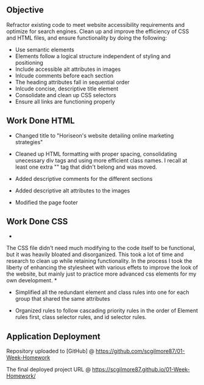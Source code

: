 ## Objective 

Refractor existing code to meet website accessibility requirements and optimize for search engines. Clean up and improve the efficiency of CSS and HTML files, and ensure functionality by doing the following: 

* Use semantic elements
* Elements follow a logical structure independent of styling and positioning
* Include accessible alt attributes in images
* Inlcude comments before each section
* The heading attributes fall in sequential order
* Inlcude concise, descriptive title element
* Consolidate and clean up CSS selectors
* Ensure all links are functioning properly

## Work Done HTML

- Changed title to "Horiseon's website detailing online marketing strategies"

- Cleaned up HTML formatting with proper spacing, consolidating unecessary div tags and using more efficient class names. I recall at least one extra "</img>" tag that didn't belong and was moved.

- Added descriptive comments for the different sections

- Added descriptive alt attributes to the images

- Modified the page footer


## Work Done CSS

*
The CSS file didn't need much modifying to the code itself to be functional, but it was heavily bloated and disorganized. This took a lot of time and research to clean up while retaining functionality. In the process I took the liberty of enhancing the stylesheet with various effets to improve the look of the website, but mainly just to practice more advanced css elements for my own development.  *

- Simplified all the redundant element and class rules into one for each group that shared the same attributes

- Organized rules to follow cascading priority rules in the order of Element rules first, class selector rules, and id selector rules.  


## Application Deployment

Repository uploaded to [GitHub] @
https://github.com/scgilmore87/01-Week-Homework

The final deployed project URL @ 
https://scgilmore87.github.io/01-Week-Homework/